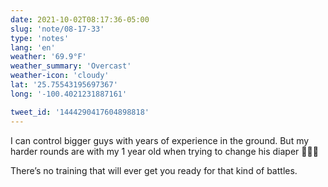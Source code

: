 ```yaml
---
date: 2021-10-02T08:17:36-05:00
slug: 'note/08-17-33'
type: 'notes'
lang: 'en'
weather: '69.9°F'
weather_summary: 'Overcast'
weather-icon: 'cloudy'
lat: '25.75543195697367'
long: '-100.4021231887161'

tweet_id: '1444290417604898818'
---
```

I can control bigger guys with years of experience in the ground. But my harder rounds are with my 1 year old when trying to change his diaper 🙆🏻‍♂️

There’s no training that will ever get you ready for that kind of battles.